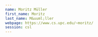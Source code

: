 ```yaml
---
name: Moritz Müller
first_name: Moritz
last_name: M&uuml;ller
webpage: https://www.cs.upc.edu/~moritz/
session: csl
---
```

